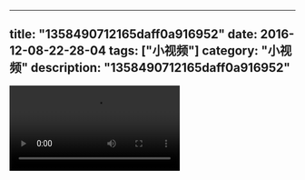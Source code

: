 
---
title: "1358490712165daff0a916952"
date: 2016-12-08-22-28-04
tags: ["小视频"]
category: "小视频"
description: "1358490712165daff0a916952"
---
<video src="http://ohtsqip0g.bkt.clouddn.com/1358490712165daff0a916952.mp4" controls="controls"></video>
